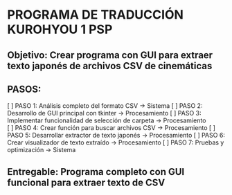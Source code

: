 # PROGRAMA DE TRADUCCIÓN KUROHYOU 1 PSP

## Objetivo: Crear programa con GUI para extraer texto japonés de archivos CSV de cinemáticas

## PASOS:
[ ] PASO 1: Análisis completo del formato CSV → Sistema
[ ] PASO 2: Desarrollo de GUI principal con tkinter → Procesamiento
[ ] PASO 3: Implementar funcionalidad de selección de carpeta → Procesamiento  
[ ] PASO 4: Crear función para buscar archivos CSV → Procesamiento
[ ] PASO 5: Desarrollar extractor de texto japonés → Procesamiento
[ ] PASO 6: Crear visualizador de texto extraído → Procesamiento
[ ] PASO 7: Pruebas y optimización → Sistema

## Entregable: Programa completo con GUI funcional para extraer texto de CSV

